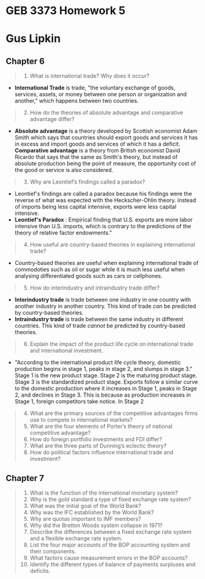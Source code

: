 # GEB 3373 Homework 5

# Gus Lipkin

## Chapter 6

> 1. What is international trade? Why does it occur?
- **International Trade** is trade, "the voluntary exchange of goods, services, assets, or money between one person or organization and another," which happens between two countries.
> 2. How do the theories of absolute advantage and comparative advantage differ?
- **Absolute advantage** is a theory developed by Scottish economist Adam Smith which says that countries should export goods and services it has in excess and import goods and services of which it has a deficit. **Comparative advantage** is a theory from British economist David Ricardo that says that the same as Smith's theory, but instead of absolute production being the point of measure, the opportunity cost of the good or service is also considered. 
> 3. Why are Leontief’s findings called a paradox?
- Leontief's findings are called a paradox because his findings were the reverse of what was expected with the Heckscher-Ohlin theory. instead of imports being less capital intensive, exports were less capital intensive.
- **Leontief's Paradox** : Empirical finding that U.S. exports are more labor intensive than U.S. imports, which is contrary to the predictions of the theory of relative factor endowments."
> 4. How useful are country-based theories in explaining international trade?
- Country-based theories are useful when explaining international trade of commodoties such as oil or sugar while it is much less useful when analysing differentiated goods such as cars or cellphones.
> 5. How do interindustry and intraindustry trade differ?
- **Interindustry trade** is trade between one industry in one country with another industry in another country. This kind of trade *can* be predicted by country-based theories.
- **Intraindustry trade** is trade between the same industry in different countries. This kind of trade *cannot* be predicted by country-based theories.
> 6. Explain the impact of the product life cycle on international trade and international investment.
- "According to the international product life cycle theory, domestic production begins in stage 1, peaks in stage 2, and slumps in stage 3." Stage 1 is the new product stage. Stage 2 is the maturing product stage. Stage 3 is the standardized product stage. Exports follow a similar curve to the domestic production where it increases in Stage 1, peaks in Stage 2, and declines in Stage 3. This is because as production increases in Stage 1, foreign competitors take notice. In Stage 2
> 4. What are the primary sources of the competitive advantages firms use to compete in international markets?
> 5. What are the four elements of Porter’s theory of national competitive advantage?
> 6. How do foreign portfolio investments and FDI differ? 
> 7. What are the three parts of Dunning’s eclectic theory? 
> 8. How do political factors influence international trade and investment?

## Chapter 7
> 1. What is the function of the international monetary system? 
> 2. Why is the gold standard a type of fixed exchange rate system?
> 3. What was the initial goal of the World Bank?
> 4. Why was the IFC established by the World Bank?
> 5. Why are quotas important to IMF members?
> 6. Why did the Bretton Woods system collapse in 1971? 
> 7. Describe the differences between a fixed exchange rate system and a flexible exchange rate system.
> 8. List the four major accounts of the BOP accounting system and their components.
> 9. What factors cause measurement errors in the BOP accounts?
> 10. Identify the different types of balance of payments surpluses and deficits.